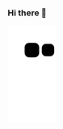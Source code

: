 ### Hi there 👋

![Snake animation](https://github.com/yficklis/yficklis/blob/output/github-contribution-grid-snake.svg)
